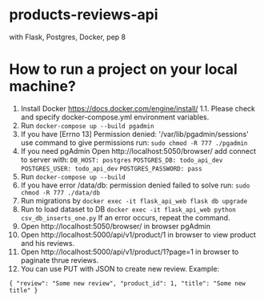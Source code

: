 # products-reviews-api
with Flask, Postgres, Docker, pep 8

# How to run a project on your local machine?
1. Install Docker https://docs.docker.com/engine/install/
1.1. Please check and specify docker-compose.yml environment variables.
2. Run `docker-compose up --build pgadmin`
3. If you have [Errno 13] Permission denied: '/var/lib/pgadmin/sessions'
use command to give permissions run:
`sudo chmod -R 777 ./pgadmin`
4. If you need pgAdmin Open http://localhost:5050/browser/ add connect to server with:
`DB_HOST: postgres`
`POSTGRES_DB: todo_api_dev`
`POSTGRES_USER: todo_api_dev`
`POSTGRES_PASSWORD: pass`
5. Run `docker-compose up --build`
6. If you have error /data/db: permission denied failed to solve run:
`sudo chmod -R 777 ./data/db`
7. Run migrations by `docker exec -it flask_api_web flask db upgrade`
8. Run to load dataset to DB `docker exec -it flask_api_web python csv_db_inserts_one.py`
If an error occurs, repeat the command.
9. Open http://localhost:5050/browser/ in browser pgAdmin
10. Open http://localhost:5000/api/v1/product/1 in browser to view product and his reviews.
11. Open http://localhost:5000/api/v1/product/1?page=1 in browser to paginate thrue reviews.
12. You can use PUT with JSON to create new review. Example:

`{
	"review": "Some new review",
	"product_id": 1,
	"title": "Some new title"
}`